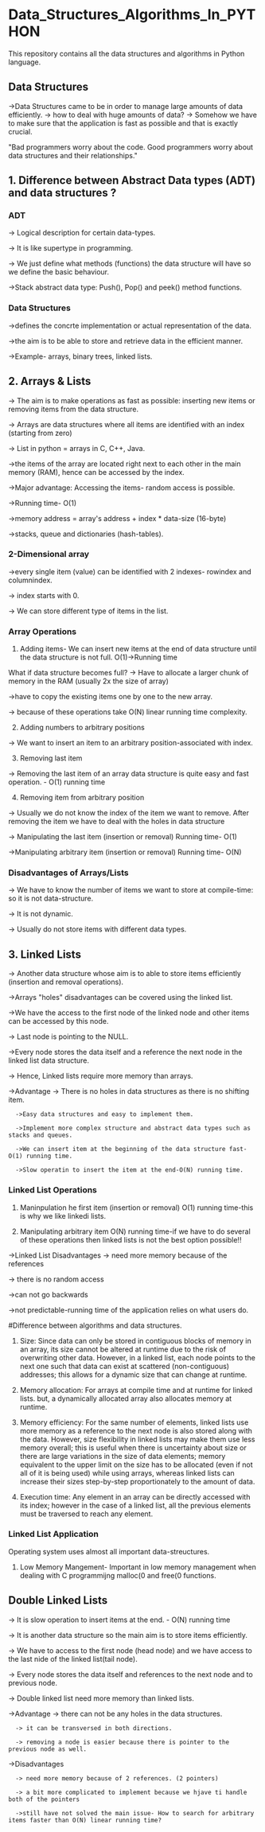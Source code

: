 # Data_Structures_Algorithms_In_PYTHON
This repository contains all the data structures and algorithms in Python language.

## Data Structures
->Data Structures came to be in order to manage large amounts of data efficiently.
-> how to deal with huge amounts of data?
-> Somehow we have to make sure that the application is fast as possible and that is exactly crucial.

"Bad programmers worry about the code. Good programmers worry about data structures and their relationships."

## 1. Difference between Abstract Data types (ADT) and data structures ?

### ADT
-> Logical description for certain data-types.

-> It is like supertype in programming.

-> We just define what methods (functions) the data structure will have so we define the basic behaviour.

->Stack abstract data type: Push(), Pop() and peek() method functions.

### Data Structures

->defines the concrte implementation or actual representation of the data.

->the aim is to be able to store and retrieve data in the efficient manner.

->Example- arrays, binary trees, linked lists.

## 2. Arrays & Lists
-> The aim is to make operations as fast as possible: inserting new items or removing items from the data structure.

-> Arrays are data structures where all items are identified with an index (starting from zero)

-> List in python = arrays in C, C++, Java.

->the items of the array are located right next to each other in the main memory (RAM), hence can be accessed by the index.

->Major advantage: Accessing the items- random access is possible.

->Running time- O(1)

->memory address = array's address + index * data-size (16-byte)

->stacks, queue and dictionaries (hash-tables).

### 2-Dimensional array
->every single item (value) can be identified with 2 indexes- rowindex and columnindex.

-> index starts with 0.

-> We can store different type of items in the list.

### Array Operations

1. Adding items- We can insert new items at the end of data structure until the data structure is not full. O(1)->Running time

What if data structure becomes full?
-> Have to allocate a larger chunk of memory in the RAM (usually 2x the size of array)

->have to copy the existing items one by one to the new array.

-> because of these operations take O(N) linear running time complexity.

2. Adding numbers to arbitrary positions

-> We want to insert an item to an arbitrary position-associated with index.

3. Removing last item

-> Removing the last item of an array data structure is quite easy and fast operation. - O(1) running time

4. Removing item from arbitrary position

-> Usually we do not know the index of the item we want to remove. After removing the item we have to deal with the holes in data structure

-> Manipulating the last item (insertion or removal)
      Running time- O(1)
      
->Manipulating arbitrary item (insertion or removal)
       Running time- O(N)

### Disadvantages of Arrays/Lists

-> We have to know the number of items we want to store at compile-time: so it is not data-structure.

-> It is not dynamic.

-> Usually do not store items with different data types.

## 3. Linked Lists

-> Another data structure whose aim is to able to store items efficiently (insertion and removal operations).

->Arrays "holes" disadvantages can be covered using the linked list.

->We have the access to the first node of the linked node and other items can be accessed by this node.

-> Last node is pointing to the NULL.

->Every node stores the data itself and a reference the next node in the linked list data structure.

-> Hence, Linked lists require more memory than arrays.

->Advantage
      -> There is no holes in data structures as there is no shifting item.
      
      ->Easy data structures and easy to implement them.
      
      ->Implement more complex structure and abstract data types such as stacks and queues.
      
      ->We can insert item at the beginning of the data structure fast- O(1) running time.
      
      ->Slow operatin to insert the item at the end-O(N) running time.
      
### Linked List Operations

1. Maninpulation he first item (insertion or removal)
                  O(1) running time-this is why we like linkedi lists.
                 
2. Manipulating arbitrary item
                  O(N) running time-if we have to do several of these operations then linked lists is not the best option possible!!
                                
                 
->Linked List Disadvantages
-> need more memory because of the references

-> there is no random access 

->can not go backwards

->not predictable-running time of the application relies on what users do.
                 
                 
#Difference between algorithms and data structures.

1. Size: Since data can only be stored in contiguous blocks of memory in an array, its size cannot be altered at runtime due to the risk of overwriting other data. However, in a linked list, each node points to the next one such that data can exist at scattered (non-contiguous) addresses; this allows for a dynamic size that can change at runtime.


2. Memory allocation: For arrays at compile time and at runtime for linked lists. but, a dynamically allocated array also allocates memory at runtime.

3. Memory efficiency: For the same number of elements, linked lists use more memory as a reference to the next node is also stored along with the data. However, size flexibility in linked lists may make them use less memory overall; this is useful when there is uncertainty about size or there are large variations in the size of data elements; memory equivalent to the upper limit on the size has to be allocated (even if not all of it is being used) while using arrays, whereas linked lists can increase their sizes step-by-step proportionately to the amount of data.

4. Execution time: Any element in an array can be directly accessed with its index; however in the case of a linked list, all the previous elements must be traversed to reach any element. 

### Linked List Application
                 
Operating system uses almost all important data-streuctures.
1. Low Memory Mangement- Important in low memory management when dealing with C programmijng malloc(0 and free(0 functions.

## Double Linked Lists

-> It is slow operation to insert items at the end. - O(N) running time

-> It is another data structure so the main aim is to store items efficiently.

-> We have to access to the first node (head node) and we have access to the last nide of the linked list(tail node).

-> Every node stores the data itself and references to the next node and to previous node.

-> Double linked list need more memory than linked lists.

->Advantage
      -> there can not be any holes in the data structures.

      -> it can be transversed in both directions.
      
      -> removing a node is easier because there is pointer to the previous node as well.
      
->Disadvantages

      -> need more memory because of 2 references. (2 pointers)
      
      -> a bit more complicated to implement because we hjave ti handle both of the pointers
      
      ->still have not solved the main issue- How to search for arbitrary items faster than O(N) linear running time?
      
      
